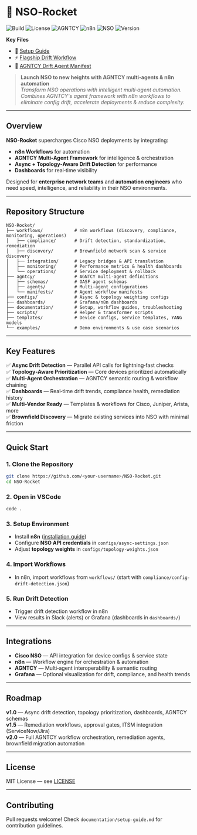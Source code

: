 # 🚀 NSO‑Rocket  
![Build](https://img.shields.io/badge/build-passing-brightgreen)
![License](https://img.shields.io/badge/license-MIT-blue)
![AGNTCY](https://img.shields.io/badge/AGNTCY-compatible-orange)
![n8n](https://img.shields.io/badge/n8n-workflows-success)
![NSO](https://img.shields.io/badge/Cisco-NSO-lightgrey)
![Version](https://img.shields.io/badge/version-1.0.0-blueviolet)

**Key Files**
- 📘 [Setup Guide](documentation/setup-guide.md)
- ⚡ [Flagship Drift Workflow](workflows/compliance/config-drift-detection.json)
- 🤖 [AGNTCY Drift Agent Manifest](agntcy/manifests/drift-detection-workflow.yaml)

> **Launch NSO to new heights with AGNTCY multi‑agents & n8n automation**  
> _Transform NSO operations with intelligent multi‑agent automation. Combines AGNTCY's agent framework with n8n workflows to eliminate config drift, accelerate deployments & reduce complexity._

---

## Overview

**NSO‑Rocket** supercharges Cisco NSO deployments by integrating:
- **n8n Workflows** for automation
- **AGNTCY Multi‑Agent Framework** for intelligence & orchestration
- **Async + Topology‑Aware Drift Detection** for performance
- **Dashboards** for real‑time visibility

Designed for **enterprise network teams** and **automation engineers** who need speed, intelligence, and reliability in their NSO environments.

---

## Repository Structure

```plaintext
NSO-Rocket/
├── workflows/            # n8n workflows (discovery, compliance, monitoring, operations)
│   ├── compliance/       # Drift detection, standardization, remediation
│   ├── discovery/        # Brownfield network scan & service discovery
│   ├── integration/      # Legacy bridges & API translation
│   ├── monitoring/       # Performance metrics & health dashboards
│   └── operations/       # Service deployment & rollback
├── agntcy/               # AGNTCY multi‑agent definitions
│   ├── schemas/          # OASF agent schemas
│   ├── agents/           # Multi‑agent configurations
│   └── manifests/        # Agent workflow manifests
├── configs/              # Async & topology weighting configs
├── dashboards/           # Grafana/n8n dashboards
├── documentation/        # Setup, workflow guides, troubleshooting
├── scripts/              # Helper & transformer scripts
├── templates/            # Device configs, service templates, YANG models
└── examples/             # Demo environments & use case scenarios
```

---

## Key Features

✅ **Async Drift Detection** — Parallel API calls for lightning‑fast checks  
✅ **Topology‑Aware Prioritization** — Core devices prioritized automatically  
✅ **Multi‑Agent Orchestration** — AGNTCY semantic routing & workflow chaining  
✅ **Dashboards** — Real‑time drift trends, compliance health, remediation history  
✅ **Multi‑Vendor Ready** — Templates & workflows for Cisco, Juniper, Arista, more  
✅ **Brownfield Discovery** — Migrate existing services into NSO with minimal friction  

---

## Quick Start

### 1. Clone the Repository
```bash
git clone https://github.com/<your-username>/NSO-Rocket.git
cd NSO-Rocket
```

### 2. Open in VSCode
```bash
code .
```

### 3. Setup Environment
- Install **n8n** ([installation guide](https://docs.n8n.io/getting-started/installation/))
- Configure **NSO API credentials** in `configs/async-settings.json`
- Adjust **topology weights** in `configs/topology-weights.json`

### 4. Import Workflows
- In n8n, import workflows from `workflows/` (start with `compliance/config-drift-detection.json`)

### 5. Run Drift Detection
- Trigger drift detection workflow in n8n  
- View results in Slack (alerts) or Grafana (dashboards in `dashboards/`)

---

## Integrations

- **Cisco NSO** — API integration for device configs & service state  
- **n8n** — Workflow engine for orchestration & automation  
- **AGNTCY** — Multi‑agent interoperability & semantic routing  
- **Grafana** — Optional visualization for drift, compliance, and health trends  

---

## Roadmap

**v1.0** — Async drift detection, topology prioritization, dashboards, AGNTCY schemas  
**v1.5** — Remediation workflows, approval gates, ITSM integration (ServiceNow/Jira)  
**v2.0** — Full AGNTCY workflow orchestration, remediation agents, brownfield migration automation  

---

## License
MIT License — see [LICENSE](LICENSE)

---

## Contributing
Pull requests welcome! Check `documentation/setup-guide.md` for contribution guidelines.
